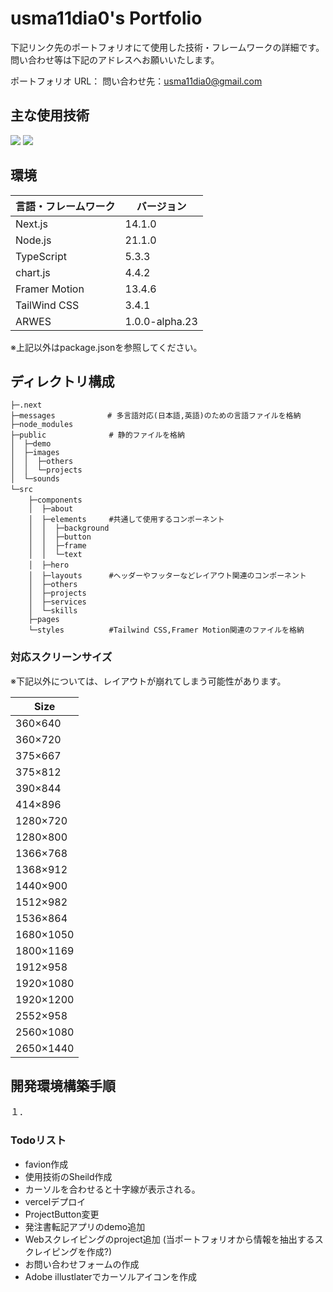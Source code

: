 # usma11dia0's Portfolio
下記リンク先のポートフォリオにて使用した技術・フレームワークの詳細です。
問い合わせ等は下記のアドレスへお願いいたします。

ポートフォリオ URL：
問い合わせ先：usma11dia0@gmail.com

## 主な使用技術
<img src="https://img.shields.io/badge/-Next.js-000000.svg?logo=next.js&style=for-the-badge">
<img src="https://img.shields.io/badge/-TailwindCSS-000000.svg?logo=tailwindcss&style=for-the-badge">

<!-- Firebase -->
<!-- ARWES -->
<!-- TypeScript -->
<!-- Vercel -->

## 環境
| 言語・フレームワーク    | バージョン      |
| --------------------- | -------------- |
| Next.js               | 14.1.0         |
| Node.js               | 21.1.0　       |
| TypeScript            | 5.3.3　        |
| chart.js              | 4.4.2     　   |
| Framer Motion         | 13.4.6         |
| TailWind CSS          | 3.4.1          |
| ARWES                 | 1.0.0-alpha.23 |

※上記以外はpackage.jsonを参照してください。

## ディレクトリ構成
```text
├─.next
├─messages　          # 多言語対応(日本語,英語)のための言語ファイルを格納
├─node_modules
├─public              # 静的ファイルを格納
│  ├─demo
│  ├─images
│  │  ├─others
│  │  └─projects 
│  └─sounds
└─src　　　　　　　     
    ├─components　　　　　
    │  ├─about
    │  ├─elements　　　#共通して使用するコンポーネント
    │  │  ├─background
    │  │  ├─button
    │  │  ├─frame
    │  │  └─text
    │  ├─hero　　
    │  ├─layouts　　　 #ヘッダーやフッターなどレイアウト関連のコンポーネント
    │  ├─others
    │  ├─projects
    │  ├─services
    │  └─skills
    ├─pages    
    └─styles          #Tailwind CSS,Framer Motion関連のファイルを格納
```

### 対応スクリーンサイズ
※下記以外については、レイアウトが崩れてしまう可能性があります。

| Size            | 
| ----------------| 
| 360×640         |   　　　　                
| 360×720         |           　               
| 375×667         | 
| 375×812       　|  
| 390×844         | 
| 414×896         | 
| 1280×720        |  
| 1280×800        |  
| 1366×768        |  
| 1368×912        |  
| 1440×900        |  
| 1512×982        |  
| 1536×864        |  
| 1680×1050       | 
| 1800×1169       |  
| 1912×958        | 
| 1920×1080       |  
| 1920×1200       |  
| 2552×958        |  
| 2560×1080       |  
| 2650×1440       | 

## 開発環境構築手順
１．




### Todoリスト
- favion作成
- 使用技術のSheild作成
- カーソルを合わせると十字線が表示される。
- vercelデプロイ
- ProjectButton変更
- 発注書転記アプリのdemo追加
- Webスクレイピングのproject追加 (当ポートフォリオから情報を抽出するスクレイピングを作成?)
- お問い合わせフォームの作成
- Adobe illustlaterでカーソルアイコンを作成
